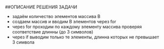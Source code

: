 ##ОПИСАНИЕ РЕШЕНИЯ ЗАДАЧИ

* задаём количество элементов массива B
* создаем массив и вводим B элементов через for
* через for проходим по каждому элементу массива проверяя соответствие длинны (до 3 символов)
* через if выводим только те элементы, длинна которых не превышает 3 символа